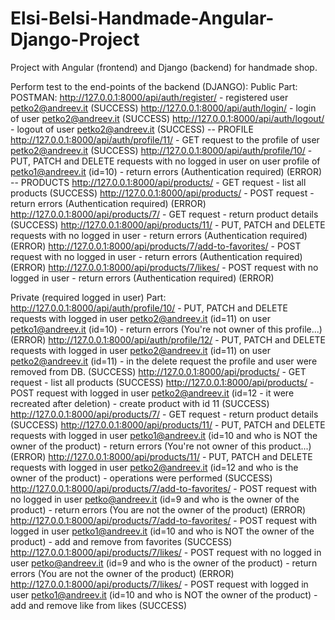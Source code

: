 # Elsi-Belsi-Handmade-Angular-Django-Project
Project with Angular (frontend) and Django (backend) for handmade shop.

Perform test to the end-points of the backend (DJANGO):
Public Part:
POSTMAN:
http://127.0.0.1:8000/api/auth/register/ - registered user petko2@andreev.it (SUCCESS)
http://127.0.0.1:8000/api/auth/login/ - login of user petko2@andreev.it (SUCCESS)
http://127.0.0.1:8000/api/auth/logout/ - logout of user petko2@andreev.it (SUCCESS)
-- PROFILE
http://127.0.0.1:8000/api/auth/profile/11/ - GET request to the profile of user petko2@andreev.it (SUCCESS)
http://127.0.0.1:8000/api/auth/profile/10/ - PUT, PATCH and DELETE requests with no logged in user on user profile of petko1@andreev.it (id=10) - return errors (Authentication required) (ERROR)
-- PRODUCTS
http://127.0.0.1:8000/api/products/ - GET request - list all products (SUCCESS)
http://127.0.0.1:8000/api/products/ - POST request - return errors (Authentication required) (ERROR)
http://127.0.0.1:8000/api/products/7/ - GET request - return product details (SUCCESS)
http://127.0.0.1:8000/api/products/11/ - PUT, PATCH and DELETE requests with no logged in user - return errors (Authentication required) (ERROR)
http://127.0.0.1:8000/api/products/7/add-to-favorites/ - POST request with no logged in user - return errors (Authentication required) (ERROR)
http://127.0.0.1:8000/api/products/7/likes/ - POST request with no logged in user - return errors (Authentication required) (ERROR)

Private (required logged in user) Part:
http://127.0.0.1:8000/api/auth/profile/10/ - PUT, PATCH and DELETE requests with logged in user petko2@andreev.it (id=11) on user petko1@andreev.it (id=10) - return errors (You're not owner of this profile...) (ERROR)
http://127.0.0.1:8000/api/auth/profile/12/ - PUT, PATCH and DELETE requests with logged in user petko2@andreev.it (id=11) on user petko2@andreev.it (id=11) - in the delete request the profile and user were removed from DB. (SUCCESS)
http://127.0.0.1:8000/api/products/ - GET request - list all products (SUCCESS)
http://127.0.0.1:8000/api/products/ - POST request with logged in user petko2@andreev.it (id=12 - it were recreated after deletion) - create product with id 11 (SUCCESS)
http://127.0.0.1:8000/api/products/7/ - GET request - return product details (SUCCESS)
http://127.0.0.1:8000/api/products/11/ - PUT, PATCH and DELETE requests with logged in user petko1@andreev.it (id=10 and who is NOT the owner of the product) - return errors (You're not owner of this product...) (ERROR)
http://127.0.0.1:8000/api/products/11/ - PUT, PATCH and DELETE requests with logged in user petko2@andreev.it (id=12 and who is the owner of the product) - operations were performed (SUCCESS)
http://127.0.0.1:8000/api/products/7/add-to-favorites/ - POST request with no logged in user petko@andreev.it (id=9 and who is the owner of the product) - return errors (You are not the owner of the product) (ERROR)
http://127.0.0.1:8000/api/products/7/add-to-favorites/ - POST request with logged in user petko1@andreev.it (id=10 and who is NOT the owner of the product) - add and remove from favorites (SUCCESS)
http://127.0.0.1:8000/api/products/7/likes/ - POST request with no logged in user petko@andreev.it (id=9 and who is the owner of the product) - return errors (You are not the owner of the product) (ERROR)
http://127.0.0.1:8000/api/products/7/likes/ - POST request with logged in user petko1@andreev.it (id=10 and who is NOT the owner of the product) - add and remove like from likes (SUCCESS)
